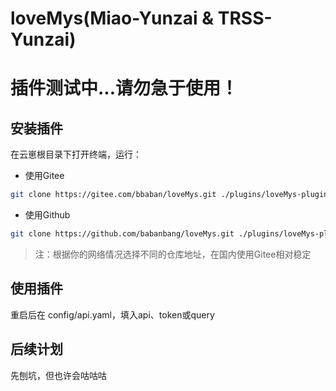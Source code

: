 # loveMys(Miao-Yunzai & TRSS-Yunzai)
# 插件测试中...请勿急于使用！

## 安装插件
在云崽根目录下打开终端，运行：

* 使用Gitee
``` bash
git clone https://gitee.com/bbaban/loveMys.git ./plugins/loveMys-plugin/
```

* 使用Github
``` bash
git clone https://github.com/babanbang/loveMys.git ./plugins/loveMys-plugin/
```

> 注：根据你的网络情况选择不同的仓库地址，在国内使用Gitee相对稳定

## 使用插件
重启后在 config/api.yaml，填入api、token或query

## 后续计划
先刨坑，但也许会咕咕咕

